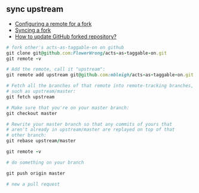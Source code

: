 ## sync upstream

* [Configuring a remote for a fork](https://help.github.com/articles/configuring-a-remote-for-a-fork/)
* [Syncing a fork](https://help.github.com/articles/syncing-a-fork/)
* [How to update GitHub forked repository?](http://stackoverflow.com/questions/7244321/how-to-update-github-forked-repository)


```ruby
# fork other's acts-as-taggable-on on github
git clone git@github.com:FlowerWrong/acts-as-taggable-on.git
git remote -v

# Add the remote, call it "upstream":
git remote add upstream git@github.com:mbleigh/acts-as-taggable-on.git

# Fetch all the branches of that remote into remote-tracking branches,
# such as upstream/master:
git fetch upstream

# Make sure that you're on your master branch:
git checkout master

# Rewrite your master branch so that any commits of yours that
# aren't already in upstream/master are replayed on top of that
# other branch:
git rebase upstream/master

git remote -v

# do something on your branch

git push origin master

# new a pull request
```
